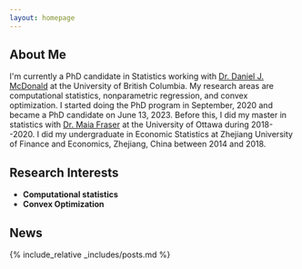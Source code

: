 ```yaml
---
layout: homepage
---
```


## About Me

I'm currently a PhD candidate in Statistics working with [Dr. Daniel J. McDonald](https://dajmcdon.github.io/) at the University of British Columbia. My research areas are computational statistics, nonparametric regression, and convex optimization. I started doing the PhD program in September, 2020 and became a PhD candidate on June 13, 2023. Before this, I did my master in statistics with [Dr. Maia Fraser](https://mysite.science.uottawa.ca/mfrase8/) at the University of Ottawa during 2018--2020. I did my undergraduate in Economic Statistics at Zhejiang University of Finance and Economics, Zhejiang, China between 2014 and 2018. 

## Research Interests

- **Computational statistics**
- **Convex Optimization** 

## News

{% include_relative _includes/posts.md %} 
